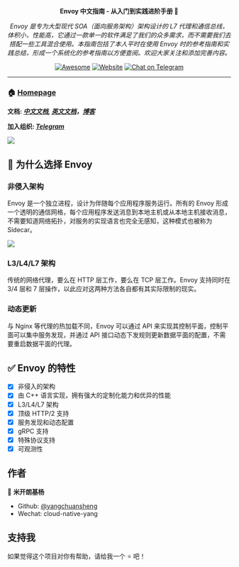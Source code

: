 <div align="center">
  <p>
    <b>Envoy 中文指南 - 从入门到实践进阶手册 👋</b>
  </p>
  <p>
     <i>Envoy 是专为大型现代 SOA（面向服务架构）架构设计的 L7 代理和通信总线，体积小，性能高，它通过一款单一的软件满足了我们的众多需求，而不需要我们去搭配一些工具混合使用。本指南包括了本人平时在使用 Envoy 时的参考指南和实践总结，形成一个系统化的参考指南以方便查阅。欢迎大家关注和添加完善内容。</i>
  </p>
  <p>
  
  [![Awesome](https://cdn.rawgit.com/sindresorhus/awesome/d7305f38d29fed78fa85652e3a63e154dd8e8829/media/badge.svg)](https://github.com/yangchuansheng/envoy-handbook/)
  [![Website](https://img.shields.io/website?url=https%3A%2F%2Fpostwoman.io&logo=Postwoman)](https://fuckcloudnative.io/envoy-handbook/)
  [![Chat on Telegram](https://img.shields.io/badge/chat-Telegram-blueviolet?logo=Telegram)](https://t.me/gsealyun)

  </p>
</div>

---

### 🏠 [Homepage](https://fuckcloudnative.io/envoy-handbook/)

**文档: _[中文文档](https://fuckcloudnative.io/envoy-handbook/), [英文文档](https://www.envoyproxy.io/docs/envoy/latest)，[博客](https://fuckcloudnative.io)_**

**加入组织: _[Telegram](https://t.me/gsealyun)_**

![](https://cdn.jsdelivr.net/gh/yangchuansheng/imghosting/img/20200504160047.png)

## 👋 为什么选择 Envoy

### 非侵入架构

Envoy 是一个独立进程，设计为伴随每个应用程序服务运行。所有的 Envoy 形成一个透明的通信网格，每个应用程序发送消息到本地主机或从本地主机接收消息，不需要知道网络拓扑，对服务的实现语言也完全无感知，这种模式也被称为 Sidecar。

![](https://cdn.jsdelivr.net/gh/yangchuansheng/imghosting/img/20200430142752.png)

### L3/L4/L7 架构

传统的网络代理，要么在 HTTP 层工作，要么在 TCP 层工作。Envoy 支持同时在 3/4 层和 7 层操作，以此应对这两种方法各自都有其实际限制的现实。 

### 动态更新

与 Nginx 等代理的热加载不同，Envoy 可以通过 API 来实现其控制平面，控制平面可以集中服务发现，并通过 API 接口动态下发规则更新数据平面的配置，不需要重启数据平面的代理。

## ✅ Envoy 的特性

- [x] 非侵入的架构
- [x] 由 C++ 语言实现，拥有强大的定制化能力和优异的性能
- [x] L3/L4/L7 架构
- [x] 顶级 HTTP/2 支持
- [x] 服务发现和动态配置
- [x] gRPC 支持
- [x] 特殊协议支持
- [x] 可观测性

## 作者

👤 **米开朗基杨**

* Github: [@yangchuansheng](https://github.com/yangchuansheng)
* Wechat: cloud-native-yang

## 支持我

如果觉得这个项目对你有帮助，请给我一个 ⭐️ 吧！
